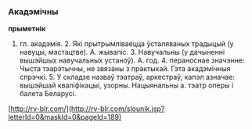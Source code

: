 ### Акадэмічны
**прыметнік**

1. гл. акадэмія. 2. Які прытрымліваецца ўсталяваных традыцый (у навуцы, мастацтве). А. жывапіс. 3. Навучальны (у дачыненні вышэйшых навучальных устаноў). А. год. 4. пераноснае значэнне: Чыста тэарэтычны, не звязаны з практыкай. Гэта акадэмічныя спрэчкі. 5. У складзе назваў тэатраў, аркестраў, капэл азначае: вышэйшай кваліфікацыі, узорны. Нацыянальны а. тэатр оперы і балета Беларусі.

<a rel="author">[http://rv-blr.com/](http://rv-blr.com/slounik.jsp?letterId=0&maskId=0&pageId=189)</a>

